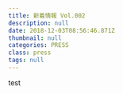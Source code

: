 ```yaml
---
title: 新着情報 Vol.002
description: null
date: 2018-12-03T08:56:46.871Z
thumbnail: null
categories: PRESS
class: press
tags: null
---
```

test
